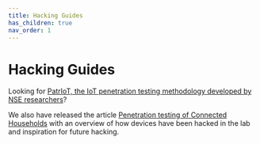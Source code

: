 ```yaml
---
title: Hacking Guides
has_children: true
nav_order: 1
---
```


# Hacking Guides

Looking for [PatrIoT, the IoT penetration testing methodology developed by NSE researchers](https://link.springer.com/article/10.1007/s10207-022-00633-3)?

We also have released the article [Penetration testing of Connected Households](https://www.sciencedirect.com/science/article/pii/S016740482200459X) with an overview of how devices have been hacked in the lab and inspiration for future hacking.